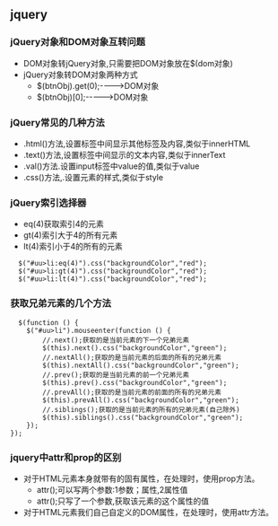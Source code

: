 ## jquery

### jQuery对象和DOM对象互转问题
   + DOM对象转jQuery对象,只需要把DOM对象放在$(dom对象)
   + jQuery对象转DOM对象两种方式
     - $(btnObj).get(0);---->DOM对象
     - $(btnObj)[0];----->DOM对象
### jQuery常见的几种方法
   + .html()方法,设置标签中间显示其他标签及内容,类似于innerHTML
   +   .text()方法,设置标签中间显示的文本内容,类似于innerText
   +   .val()方法.设置input标签中value的值,类似于value
   +  .css()方法,.设置元素的样式,类似于style
### jQuery索引选择器
  + eq(4)获取索引4的元素
  + gt(4)索引大于4的所有元素
  + lt(4)索引小于4的所有的元素
  ```
    $("#uu>li:eq(4)").css("backgroundColor","red");
    $("#uu>li:gt(4)").css("backgroundColor","red");
    $("#uu>li:lt(4)").css("backgroundColor","red");
   ```
### 获取兄弟元素的几个方法
```
  $(function () {
    $("#uu>li").mouseenter(function () {
        //.next();获取的是当前元素的下一个兄弟元素
        $(this).next().css("backgroundColor","green");
        //.nextAll();获取的是当前元素的后面的所有的兄弟元素
        $(this).nextAll().css("backgroundColor","green");
        //.prev();获取的是当前元素的前一个兄弟元素
        $(this).prev().css("backgroundColor","green");
        //.prevAll();获取的是当前元素的前面的所有的兄弟元素
        $(this).prevAll().css("backgroundColor","green");
        //.siblings();获取的是当前元素的所有的兄弟元素(自己除外)
        $(this).siblings().css("backgroundColor","green");
    });
}); 
```
###  jquery中attr和prop的区别
  + 对于HTML元素本身就带有的固有属性，在处理时，使用prop方法。
    - attr();可以写两个参数:1参数；属性,2属性值
    - attr();只写了一个参数,获取该元素的这个属性的值
  + 对于HTML元素我们自己自定义的DOM属性，在处理时，使用attr方法。
